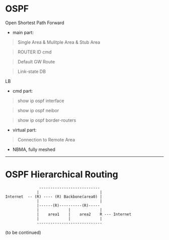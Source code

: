 # OSPF

Open Shortest Path Forward

* main part:

> Single Area & Mulitple Area & Stub Area

> ROUTER ID cmd

> Default GW Route

> Link-state DB

LB

* cmd part:

> show ip ospf interface 

> show ip ospf neibor

> show ip ospf border-routers

* virtual part:

> Connection to Remote Area

* NBMA, fully meshed

------------------------------------------------------------------------------
# OSPF Hierarchical Routing



                   ---------------------------
                  |                           |
    Internet  -- (R) ---- (R) Backbone(area0) |
                  |                           |
                  |------(R)----------(R)-----
                  |             |             |
                  |    area1    |    area2    R --- Internet
                  |             |             |
                  -----------------------------


(to be continued)


